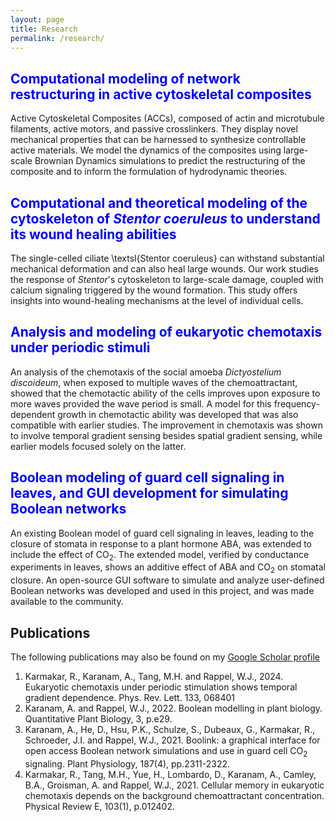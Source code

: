 ```yaml
---
layout: page
title: Research
permalink: /research/
---
```


## <span style="color: blue;">Computational modeling of network restructuring in active cytoskeletal composites</span>

Active Cytoskeletal Composites (ACCs), composed of actin and microtubule filaments,
active motors, and passive crosslinkers. They display novel mechanical properties that
can be harnessed to synthesize controllable active materials. We model the dynamics of
the composites using large-scale Brownian Dynamics simulations to predict the 
restructuring of the composite and to inform the formulation of hydrodynamic theories.

## <span style="color: blue;">Computational and theoretical modeling of the cytoskeleton of *Stentor coeruleus* to understand its wound healing abilities</span>

The single-celled ciliate \textsl{Stentor coeruleus} can withstand substantial mechanical
deformation and can also heal large wounds. Our  work studies the response of *Stentor*'s
cytoskeleton to large-scale damage, coupled with calcium signaling triggered by the wound 
formation. This study offers insights into wound-healing mechanisms at the level of 
individual cells.

## <span style="color: blue;">Analysis and modeling of eukaryotic chemotaxis under periodic stimuli</span>

An analysis of the chemotaxis of the social amoeba *Dictyostelium discoideum*, when
exposed to multiple waves of the chemoattractant, showed that the chemotactic ability
of the cells improves upon exposure to more waves provided the wave period is small. 
A model for this frequency-dependent growth in chemotactic ability was developed that
was also compatible with earlier studies. The improvement in chemotaxis was shown to 
involve temporal gradient sensing besides spatial gradient sensing, while earlier 
models focused solely on the latter.

## <span style="color: blue;">Boolean modeling of guard cell signaling in leaves, and GUI development for simulating Boolean networks</span>

An existing Boolean model of guard cell signaling in leaves, leading to the closure 
of stomata in response to a plant hormone ABA, was extended to include the effect of
CO<sub>2</sub>. The extended model, verified by conductance experiments in leaves, 
shows an additive effect of ABA and CO<sub>2</sub> on stomatal closure. An 
open-source GUI software to simulate and analyze user-defined Boolean networks was 
developed and used in this project, and was made available to the community.


## Publications

The following publications may also be found on my [Google Scholar 
profile](https://scholar.google.co.in/citations?user=JIU8QEgAAAAJ)

1. Karmakar, R., Karanam, A., Tang, M.H. and Rappel, W.J., 2024. Eukaryotic chemotaxis
   under periodic stimulation shows temporal gradient dependence. Phys. Rev. Lett. 133, 068401
1. Karanam, A. and Rappel, W.J., 2022. Boolean modelling in plant biology. Quantitative
   Plant Biology, 3, p.e29.
1. Karanam, A., He, D., Hsu, P.K., Schulze, S., Dubeaux, G., Karmakar, R., Schroeder, J.I.
   and Rappel, W.J., 2021. Boolink: a graphical interface for open access Boolean network
   simulations and use in guard cell CO<sub>2</sub> signaling. Plant Physiology, 187(4), pp.2311-2322.
1. Karmakar, R., Tang, M.H., Yue, H., Lombardo, D., Karanam, A., Camley, B.A., Groisman, A.
   and Rappel, W.J., 2021. Cellular memory in eukaryotic chemotaxis depends on the background
   chemoattractant concentration. Physical Review E, 103(1), p.012402.


